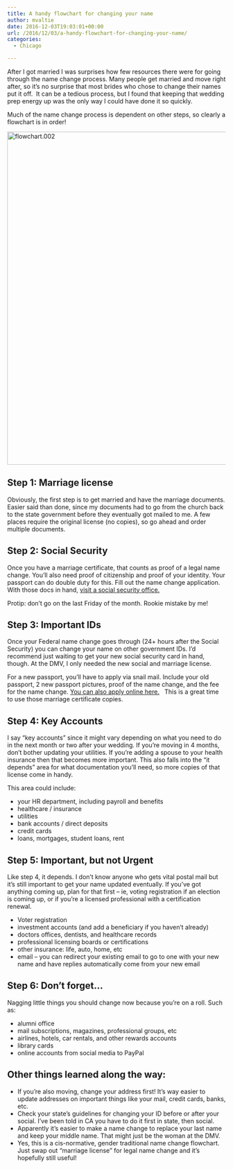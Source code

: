 ```yaml
---
title: A handy flowchart for changing your name
author: mvaltie
date: 2016-12-03T19:03:01+00:00
url: /2016/12/03/a-handy-flowchart-for-changing-your-name/
categories:
  - Chicago

---
```

After I got married I was surprises how few resources there were for going through the name change process. Many people get married and move right after, so it&#8217;s no surprise that most brides who chose to change their names put it off. &nbsp;It can be a tedious process, but I found that keeping that wedding prep energy up was the only way I could have done it so quickly.

Much of the name change process is dependent on other steps, so clearly a flowchart is in order!

<img class="alignnone size-full wp-image-2079" src="/wp-content/uploads/2017/08/flowchart-002.png" alt="flowchart.002" width="1024" height="768" /> 

## Step 1: Marriage license

Obviously, the first step is to get married and have the marriage documents. Easier said than done, since my documents had to go from the church back to the state government before they eventually got mailed to me. A few places require the original license (no copies), so go ahead and order multiple documents.

## Step 2: Social Security

Once you have a marriage certificate, that counts as proof of a legal name change. You&#8217;ll also need proof of citizenship and proof of your identity. Your passport can do double duty for this. Fill out the name change application. With those docs in hand, <a href="https://faq.ssa.gov/link/portal/34011/34019/Article/3749/How-do-I-change-or-correct-my-name-on-my-Social-Security-number-card" target="_blank" rel="noopener noreferrer">visit a social security office.</a>

Protip: don&#8217;t go on the last Friday of the month. Rookie mistake by me!

## Step 3: Important IDs

Once your Federal name change goes through (24+ hours after the Social Security) you can change your name on other government IDs. I&#8217;d recommend just waiting to get your new social security card in hand, though. At the DMV, I only needed the new social and marriage license.

For a new passport, you&#8217;ll have to apply via snail mail. Include your old passport, 2 new passport pictures, proof of the name change, and the fee for the name change.&nbsp;<a href="https://pptform.state.gov/PassportWizardMain.aspx#%7B%22__s%22%3A%22E%2FzBh9L%2FxaRcUTe42nPBGilj3Nyzi%2F%2B4n48bTi20uh1MorN3MTgPy40B5quRKqh1qONguzDwo8UDtA%2Bnydf%2FDjx8ODh5mQCsPXhbbqUR50VuDA4jPwdb6EvJqWk%3D%22%7D" target="_blank" rel="noopener noreferrer">You can also apply online here.</a>&nbsp;&nbsp;&nbsp;This is a great time to use those marriage certificate copies.

## Step 4: Key Accounts

I say &#8220;key accounts&#8221; since it might vary depending on what you need to do in the next month or two after your wedding. If you&#8217;re moving in 4 months, don&#8217;t bother updating your utilities. If you&#8217;re adding a spouse to your health insurance then that becomes more important. This also falls into the &#8220;it depends&#8221; area for what documentation you&#8217;ll need, so more copies of that license come in handy.

This area could include:

  * your HR department, including payroll and benefits
  * healthcare / insurance
  * utilities
  * bank accounts / direct deposits
  * credit cards
  * loans, mortgages, student loans, rent

## Step 5: Important, but not Urgent

Like step 4, it depends. I don&#8217;t know anyone who gets vital postal mail but it&#8217;s still important to get your name updated eventually. If you&#8217;ve got anything coming up, plan for that first &#8211; ie, voting registration if an election is coming up, or if you&#8217;re a licensed professional with a certification renewal.

  * Voter registration
  * investment accounts (and add a beneficiary if you haven&#8217;t already)
  * doctors offices, dentists, and healthcare records
  * professional licensing boards or certifications
  * other insurance: life, auto, home, etc
  * email &#8211; you can redirect your existing email to go to one with your new name and have replies automatically come from your new email

## Step 6: Don&#8217;t forget&#8230;

Nagging little things you should change now because you&#8217;re on a roll. Such as:

  * alumni office
  * mail subscriptions, magazines, professional groups, etc
  * airlines, hotels, car rentals, and other rewards accounts
  * library cards
  * online accounts from social media to PayPal

## Other things learned along the way:

  * If you&#8217;re also moving, change your address first! It&#8217;s way easier to update addresses on important things like your mail, credit cards, banks, etc.
  * Check your state&#8217;s guidelines for changing your ID before or after your social. I&#8217;ve been told in CA you have to do it first in state, then social.
  * Apparently it&#8217;s easier to make a name change to replace your last name and keep your middle name. That might just be the woman at the DMV.
  * Yes, this is a cis-normative, gender traditional name change flowchart. Just swap out &#8220;marriage license&#8221; for legal name change and it&#8217;s hopefully still useful!